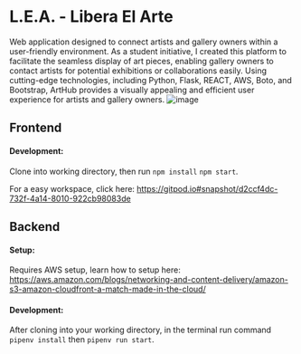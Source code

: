 
# L.E.A. - Libera El Arte

Web application designed to connect artists and gallery owners within a user-friendly environment. As a student initiative, I created this platform to facilitate the seamless display of art pieces, enabling gallery owners to contact artists for potential exhibitions or collaborations easily. Using cutting-edge technologies, including Python, Flask, REACT, AWS, Boto, and Bootstrap, ArtHub provides a visually appealing and efficient user experience for artists and gallery owners.
![image](https://github.com/moncherry369/Libera-El-Arte-Final-Project/assets/118934984/c2ada7d9-4c4c-4c8f-a2a1-66d00ee73cc6)

## Frontend

#### Development:
Clone into working directory, then run `npm install` `npm start`.

For a easy workspace, click here: https://gitpod.io#snapshot/d2ccf4dc-732f-4a14-8010-922cb98083de
## Backend

#### Setup:
Requires AWS setup, learn how to setup here: https://aws.amazon.com/blogs/networking-and-content-delivery/amazon-s3-amazon-cloudfront-a-match-made-in-the-cloud/

#### Development:
After cloning into your working directory, in the terminal run command `pipenv install` then `pipenv run start`.
